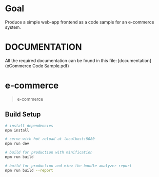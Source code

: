 Goal
====
Produce a simple web-app frontend as a code sample for an e-commerce system.

DOCUMENTATION
=============

All the required documentation can be found in this file: [documentation](eCommerce Code Sample.pdf)

# e-commerce

> e-commerce

## Build Setup

``` bash
# install dependencies
npm install

# serve with hot reload at localhost:8080
npm run dev

# build for production with minification
npm run build

# build for production and view the bundle analyzer report
npm run build --report
```
